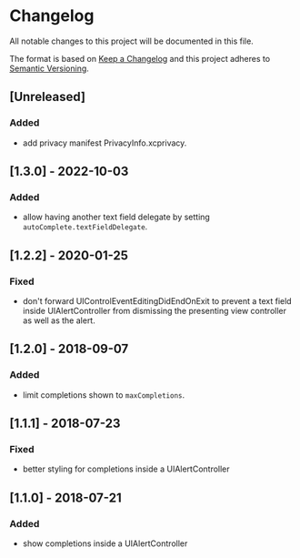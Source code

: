 # Changelog
All notable changes to this project will be documented in this file.

The format is based on [Keep a Changelog](http://keepachangelog.com/en/1.0.0/)
and this project adheres to [Semantic Versioning](http://semver.org/spec/v2.0.0.html).

## [Unreleased]

### Added
- add privacy manifest PrivacyInfo.xcprivacy.

## [1.3.0] - 2022-10-03

### Added
- allow having another text field delegate by setting `autoComplete.textFieldDelegate`. 

## [1.2.2] - 2020-01-25

### Fixed
- don't forward UIControlEventEditingDidEndOnExit to prevent a text field inside UIAlertController from dismissing the presenting view controller as well as the alert.

## [1.2.0] - 2018-09-07

### Added
- limit completions shown to `maxCompletions`.

## [1.1.1] - 2018-07-23

### Fixed
- better styling for completions inside a UIAlertController

## [1.1.0] - 2018-07-21

### Added
- show completions inside a UIAlertController
